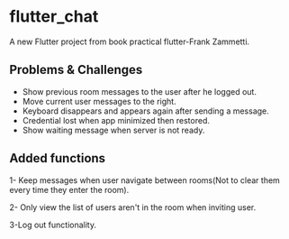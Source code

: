 # flutter_chat

A new Flutter project from book practical flutter-Frank Zammetti.

 ## Problems & Challenges
 - Show previous room messages to the user after he logged out.
 - Move current user messages to the right.
 - Keyboard disappears and appears again after sending a message.
 - Credential lost when app minimized then restored.
 - Show waiting message when server is not ready.

 ## Added functions
 1- Keep messages when user navigate between rooms(Not to clear them every time they enter the room).

 2- Only view  the list of users aren't in the room when inviting user.

 3-Log out functionality.
